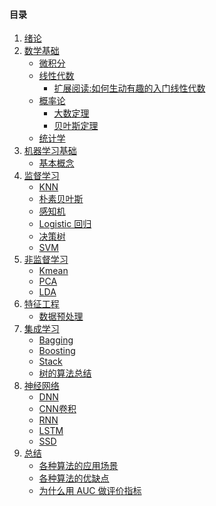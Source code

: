 #### 目录

1. [绪论](articles/绪论.md)
2. [数学基础](articles/数学基础.md)
   * [微积分]()
   * [线性代数]()
     * [扩展阅读:如何生动有趣的入门线性代数](/articles/如何生动有趣的入门线性代数.md)
   * [概率论]()
     * [大数定理](/articles/大数定理等.md)
     * [贝叶斯定理](/articles/贝叶斯原理.md)
   * [统计学]()
3. [机器学习基础]()
    * [基本概念](/articles/机器学习基本概念.md)
4. [监督学习]()
    * [KNN](/articles/K近邻法.md)
    * [朴素贝叶斯](/articles/朴素贝叶斯.md)
    * [感知机](/articles/感知机.md)
    * [Logistic 回归](/articles/Logistic回归.md)
    * [决策树]()
    * [SVM]()
5. [非监督学习]()
    * [Kmean]()
    * [PCA]()
    * [LDA]()
6. [特征工程]()
    * [数据预处理](/articles/预处理.md)
8. [集成学习]()
    * [Bagging]()
    * [Boosting]()
    * [Stack]()
    * [树的算法总结](/articles/树的算法总结.md)
9. [神经网络]()
    * [DNN]()
    * [CNN卷积]()
    * [RNN]()
    * [LSTM]()
    * [SSD]()
11. [总结]()
    * [各种算法的应用场景](/articles/各种机器学习算法的应用场景.md)
    * [各种算法的优缺点](/articles/模型各自优缺点.md)
    * [为什么用 AUC 做评价指标](articles/为什么用&#32;AUC&#32;做评价指标.md)